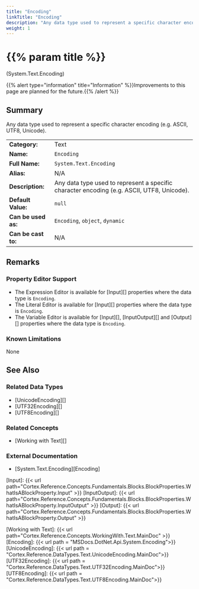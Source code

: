 ```yaml
---
title: "Encoding"
linkTitle: "Encoding"
description: "Any data type used to represent a specific character encoding (e.g. ASCII, UTF8, Unicode)."
weight: 1
---
```


# {{% param title %}}

<p class="namespace">(System.Text.Encoding)</p>

{{% alert type="information" title="Information" %}}Improvements to this page are planned for the future.{{% /alert %}}

## Summary

Any data type used to represent a specific character encoding (e.g. ASCII, UTF8, Unicode).

| | |
|-|-|
| **Category:**          | Text                                                          |
| **Name:**              | `Encoding`                                                        |
| **Full Name:**         | `System.Text.Encoding`                                                 |
| **Alias:**             | N/A |
| **Description:**       | Any data type used to represent a specific character encoding (e.g. ASCII, UTF8, Unicode). |
| **Default Value:**     | `null`                                           |
| **Can be used as:**    | `Encoding`, `object`, `dynamic`                                          |
| **Can be cast to:**    | N/A |

## Remarks

### Property Editor Support

- The Expression Editor is available for [Input][] properties where the data type is `Encoding`.
- The Literal Editor is available for [Input][] properties where the data type is `Encoding`.
- The Variable Editor is available for [Input][], [InputOutput][] and [Output][] properties where the data type is `Encoding`.

### Known Limitations

None

## See Also

### Related Data Types

- [UnicodeEncoding][]
- [UTF32Encoding][]
- [UTF8Encoding][]

### Related Concepts

- [Working with Text][]

### External Documentation

- [System.Text.Encoding][Encoding]

[Input]: {{< url path="Cortex.Reference.Concepts.Fundamentals.Blocks.BlockProperties.WhatIsABlockProperty.Input" >}}
[InputOutput]: {{< url path="Cortex.Reference.Concepts.Fundamentals.Blocks.BlockProperties.WhatIsABlockProperty.InputOutput" >}}
[Output]: {{< url path="Cortex.Reference.Concepts.Fundamentals.Blocks.BlockProperties.WhatIsABlockProperty.Output" >}}

[Working with Text]: {{< url path="Cortex.Reference.Concepts.WorkingWith.Text.MainDoc" >}}
[Encoding]: {{< url path = "MSDocs.DotNet.Api.System.Encoding">}}
[UnicodeEncoding]: {{< url path = "Cortex.Reference.DataTypes.Text.UnicodeEncoding.MainDoc">}}
[UTF32Encoding]: {{< url path = "Cortex.Reference.DataTypes.Text.UTF32Encoding.MainDoc">}}
[UTF8Encoding]: {{< url path = "Cortex.Reference.DataTypes.Text.UTF8Encoding.MainDoc">}}
